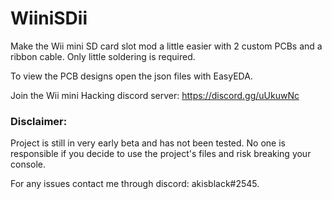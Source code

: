 # WiiniSDii
Make the Wii mini SD card slot mod a little easier with 2 custom PCBs and a ribbon cable.
Only little soldering is required. 

To view the PCB designs open the json files with EasyEDA.

Join the Wii mini Hacking discord server: https://discord.gg/uUkuwNc

### Disclaimer:

Project is still in very early beta and has not been tested. 
No one is responsible if you decide to use the project's files and risk breaking your console.

For any issues contact me through discord: akisblack#2545.

